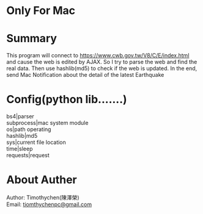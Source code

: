 # Only For Mac   
# Summary
This program will connect to https://www.cwb.gov.tw/V8/C/E/index.html and cause the web is edited by AJAX.
So I try to parse the web and find the real data. Then use hashlib(md5) to check if the web is updated.
In the end, send Mac Notification about the detail of the latest Earthquake  
# Config(python lib.......)
bs4|parser  
subprocess|mac system module    
os|path operating  
hashlib|md5  
sys|current file location  
time|sleep  
requests|request  
# About Auther
Author: Timothychen(陳澤榮)  
Email:  tiomthychenpc@gmail.com  
